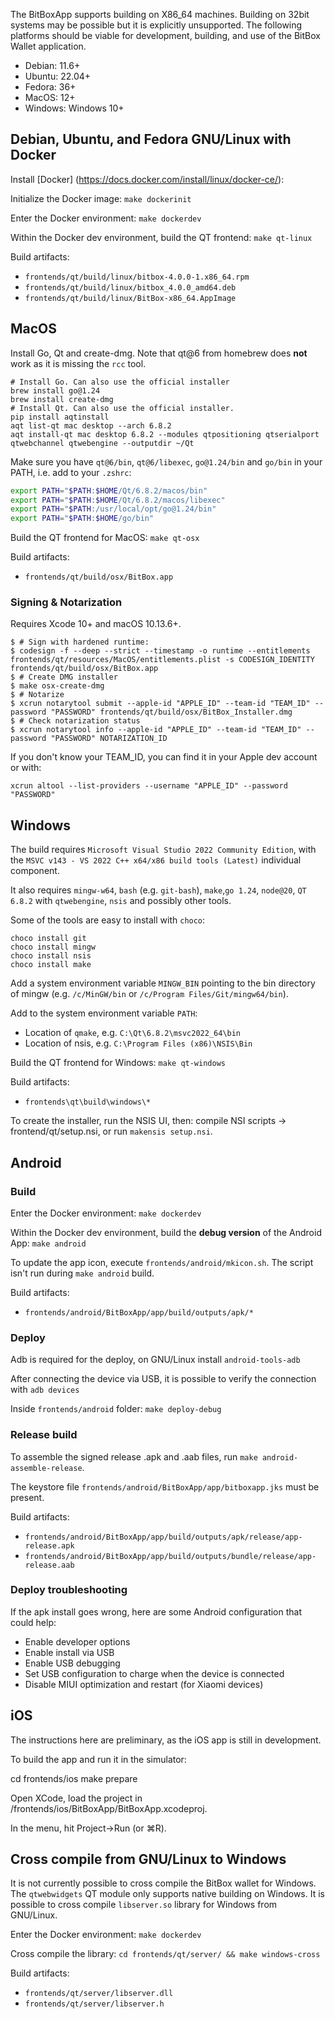 The BitBoxApp supports building on X86_64 machines. Building on 32bit
systems may be possible but it is explicitly unsupported. The following
platforms should be viable for development, building, and use of the BitBox
Wallet application.

* Debian: 11.6+
* Ubuntu: 22.04+
* Fedora: 36+
* MacOS: 12+
* Windows: Windows 10+

## Debian, Ubuntu, and Fedora GNU/Linux with Docker

Install [Docker]
(https://docs.docker.com/install/linux/docker-ce/):

Initialize the Docker image:
`make dockerinit`

Enter the Docker environment:
`make dockerdev`

Within the Docker dev environment, build the QT frontend:
`make qt-linux`

Build artifacts:
* `frontends/qt/build/linux/bitbox-4.0.0-1.x86_64.rpm`
* `frontends/qt/build/linux/bitbox_4.0.0_amd64.deb`
* `frontends/qt/build/linux/BitBox-x86_64.AppImage`

## MacOS

Install Go, Qt and create-dmg. Note that qt@6 from homebrew does **not** work as it is missing the
`rcc` tool.

```
# Install Go. Can also use the official installer
brew install go@1.24
brew install create-dmg
# Install Qt. Can also use the official installer.
pip install aqtinstall
aqt list-qt mac desktop --arch 6.8.2
aqt install-qt mac desktop 6.8.2 --modules qtpositioning qtserialport qtwebchannel qtwebengine --outputdir ~/Qt
```

Make sure you have `qt@6/bin`,  `qt@6/libexec`, `go@1.24/bin` and `go/bin` in your PATH, i.e. add to your `.zshrc`:

```bash
export PATH="$PATH:$HOME/Qt/6.8.2/macos/bin"
export PATH="$PATH:$HOME/Qt/6.8.2/macos/libexec"
export PATH="$PATH:/usr/local/opt/go@1.24/bin"
export PATH="$PATH:$HOME/go/bin"
```

Build the QT frontend for MacOS:
`make qt-osx`

Build artifacts:
* `frontends/qt/build/osx/BitBox.app`

### Signing & Notarization

Requires Xcode 10+ and macOS 10.13.6+.

```
$ # Sign with hardened runtime:
$ codesign -f --deep --strict --timestamp -o runtime --entitlements frontends/qt/resources/MacOS/entitlements.plist -s CODESIGN_IDENTITY frontends/qt/build/osx/BitBox.app
$ # Create DMG installer
$ make osx-create-dmg
$ # Notarize
$ xcrun notarytool submit --apple-id "APPLE_ID" --team-id "TEAM_ID" --password "PASSWORD" frontends/qt/build/osx/BitBox_Installer.dmg
$ # Check notarization status
$ xcrun notarytool info --apple-id "APPLE_ID" --team-id "TEAM_ID" --password "PASSWORD" NOTARIZATION_ID
```

If you don't know your TEAM_ID, you can find it in your Apple dev account or with:

```
xcrun altool --list-providers --username "APPLE_ID" --password "PASSWORD"
```

## Windows

The build requires `Microsoft Visual Studio 2022 Community Edition`, with the `MSVC v143 - VS 2022 C++ x64/x86 build tools (Latest)`
individual component.

It also requires `mingw-w64`, `bash` (e.g. `git-bash`), `make`,`go 1.24`, `node@20`, `QT 6.8.2` with `qtwebengine`, `nsis`
and possibly other tools.

Some of the tools are easy to install with `choco`:

    choco install git
    choco install mingw
    choco install nsis
    choco install make

Add a system environment variable `MINGW_BIN` pointing to the bin directory of mingw
(e.g. `/c/MinGW/bin` or `/c/Program Files/Git/mingw64/bin`).

Add to the system environment variable `PATH`:
- Location of `qmake`, e.g. `C:\Qt\6.8.2\msvc2022_64\bin`
- Location of nsis, e.g. `C:\Program Files (x86)\NSIS\Bin`

Build the QT frontend for Windows: `make qt-windows`

Build artifacts:
* `frontends\qt\build\windows\*`

To create the installer, run the NSIS UI, then: compile NSI scripts -> frontend/qt/setup.nsi, or run
`makensis setup.nsi`.

## Android

### Build
Enter the Docker environment: `make dockerdev`

Within the Docker dev environment, build the **debug version** of the Android App: `make android`

To update the app icon, execute `frontends/android/mkicon.sh`.
The script isn't run during `make android` build.

Build artifacts:
* `frontends/android/BitBoxApp/app/build/outputs/apk/*`

### Deploy
Adb is required for the deploy, on GNU/Linux install `android-tools-adb`

After connecting the device via USB, it is possible to verify the connection with `adb devices`

Inside `frontends/android` folder: `make deploy-debug`

### Release build

To assemble the signed release .apk and .aab files, run `make android-assemble-release`.

The keystore file `frontends/android/BitBoxApp/app/bitboxapp.jks` must be present.

Build artifacts:
* `frontends/android/BitBoxApp/app/build/outputs/apk/release/app-release.apk`
* `frontends/android/BitBoxApp/app/build/outputs/bundle/release/app-release.aab`


### Deploy troubleshooting
If the apk install goes wrong, here are some Android configuration that could help:
* Enable developer options
* Enable install via USB
* Enable USB debugging
* Set USB configuration to charge when the device is connected
* Disable MIUI optimization and restart (for Xiaomi devices)

## iOS

The instructions here are preliminary, as the iOS app is still in development.

To build the app and run it in the simulator:

   cd frontends/ios
   make prepare


Open XCode, load the project in /frontends/ios/BitBoxApp/BitBoxApp.xcodeproj.

In the menu, hit Project->Run (or ⌘R).

## Cross compile from GNU/Linux to Windows
It is not currently possible to cross compile the BitBox wallet for Windows.
The `qtwebwidgets` QT module only supports native building on Windows. It is
possible to cross compile `libserver.so` library for Windows from GNU/Linux.

Enter the Docker environment:
`make dockerdev`

Cross compile the library:
`cd frontends/qt/server/ && make windows-cross`

Build artifacts:
* `frontends/qt/server/libserver.dll`
* `frontends/qt/server/libserver.h`
